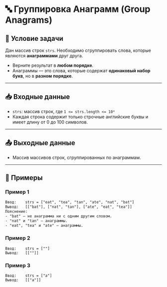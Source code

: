 # 🔤 Группировка Анаграмм (Group Anagrams)

## 📄 Условие задачи

Дан массив строк `strs`. Необходимо сгруппировать слова, которые являются **анаграммами** друг друга.

- Верните результат в **любом порядке**.
- Анаграммы — это слова, которые содержат **одинаковый набор букв**, но в **разном порядке**.

---

## 📥 Входные данные

- `strs`: массив строк, где `1 <= strs.length <= 10⁴`
- Каждая строка содержит только строчные английские буквы и имеет длину от 0 до 100 символов.

---

## 📤 Выходные данные

- Массив массивов строк, сгруппированных по анаграммам.

---

## 🧪 Примеры

### Пример 1
```txt
Ввод:    strs = ["eat", "tea", "tan", "ate", "nat", "bat"]
Вывод:   [["bat"], ["nat", "tan"], ["ate", "eat", "tea"]]
Пояснение:
- "bat" — не анаграмма ни с одним другим словом.
- "nat" и "tan" — анаграммы.
- "eat", "tea" и "ate" — анаграммы.
```
### Пример 2
```
Ввод:    strs = [""]
Вывод:   [[""]]
```
### Пример 3
```
Ввод:    strs = ["a"]
Вывод:   [["a"]]
```

